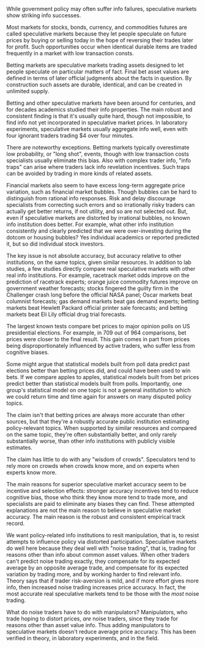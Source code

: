 While government policy may often suffer info failures, speculative markets show striking info successes.

Most markets for stocks, bonds, currency, and commodities futures are called speculative markets because they let people speculate on future prices by buying or selling today in the hope of reversing their trades later for profit. Such opportunities occur when identical durable items are traded frequently in a market with low transaction consts.

Betting markets are speculative markets trading assets designed to let people speculate on particular matters of fact. Final bet asset values are defined in terms of later official judgments about the facts in question. By construction such assets are durable, identical, and can be created in unlimited supply.

Betting and other speculative markets have been around for centuries, and for decades academics studied their info properties. The main robust and consistent finding is that it's usually quite hard, though not impossible, to find info not yet incorporated in speculative market prices. In laboratory experiments, speculative markets usually aggregate info well, even with four ignorant traders trading $4 over four minutes.

There are noteworthy exceptions. Betting markets typically overestimate low probability, or "long shot", events, though with low transaction costs specialists usually eliminate this bias.  Also with complex trader info, "info traps" can arise where traders lack info revelation incentives. Such traps can be avoided by trading in more kinds of related assets.

Financial markets also seem to have excess long-term aggregate price variation, such as financial market bubbles. Though bubbles can be hard to distinguish from rational info responses. Risk and delay discourage specialists from correcting such errors and so irrationally risky traders can actually get better returns, if not utility, and so are not selected out. But, even if speculative markets are distorted by irrational bubbles, no known info institution does better. For example, what other info institution consistently and clearly predicted that we were over-investing during the dotcom or housing bubbles? Yes individual academics or reported predicted it, but so did individual stock investors.

The key issue is not absolute accuracy, but accuracy relative to other institutions, on the same topics, given similar resources. In addition to lab studies, a few studies directly compare real speculative markets with other real info institutions. For example, racetrack market odds improve on the prediction of racetrack experts; orange juice commodity futures improve on government weather forecasts; stocks fingered the guilty firm in the Challenger crash long before the official NASA
panel; Oscar markets beat columnist forecasts; gas demand markets beat gas demand experts; betting markets beat Hewlett Packard official printer sale forecasts; and betting markets beat Eli Lily official drug trial forecasts.

The largest known tests compare bet prices to major opinion polls on US presidential elections. For example, in 709 out of 964 comparisons, bet prices were closer to the final result. This gain comes in part from prices being disproportionately influenced by active traders, who suffer less from cognitive biases.

Some might argue that statistical models built from poll data predict past elections better than betting prices did, and could have been used to win bets. If we compare apples to apples, statistical models built from bet prices predict better than statistical models built from polls. Importantly, one group's statistical model on one topic is not a general *institution* to which we could return time and time again for answers on many disputed policy topics.

The claim isn't that betting prices are always more accurate than other sources, but that they're a robustly accurate public institution estimating policy-relevant topics. When supported by similar resources and compared on the same topic, they're often substantially better, and only rarely substantially worse, than other info institutions with publicly visible estimates. 

The claim has little to do with any "wisdom of crowds". Speculators tend to rely more on crowds when crowds know more, and on experts when experts know more. 

The main reasons for superior speculative market accuracy seem to be incentive and selection effects: stronger accuracy incentives tend to reduce cognitive bias, those who think they know more tend to trade more, and specialists are paid to eliminate any biases they can find. These attempted explanations are not the main reason to believe in speculative market accuracy. The main reason is the robust and consistent empirical track record.

We want policy-related info institutions to resit manipulation, that is, to resist attempts to influence policy via distorted participation. Speculative markets do well here because they deal well with "noise trading", that is, trading for reasons other than info about common asset values. When other traders can't predict noise trading exactly, they compensate for its expected average by an opposite average trade, and compensate for its expected variation by trading more, and by working harder to find relevant info. Theory says that if trader risk-aversion is mild, and if more effort gives more info, then increased noise trading increases price accuracy. In fact, the most accurate real speculative markets tend to be those with the *most* noise trading.

What do noise traders have to do with manipulators? Manipulators, who trade hoping to distort prices, *are* noise traders, since they trade for reasons other than asset value info. Thus adding manipulators to speculative markets doesn't reduce average price accuracy. This has been verified in theory, in laboratory experiments, and in the field.